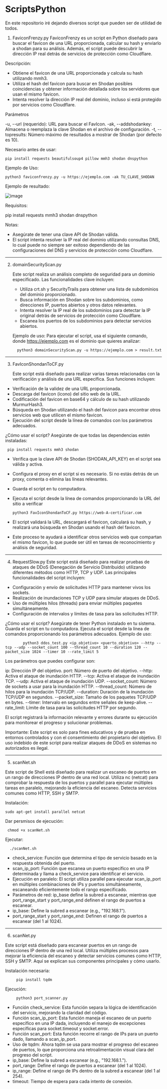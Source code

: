 # ScriptsPython

En este repositorio iré dejando diversos script que pueden ser de utilidad de todos.

1. FaviconFrenzy.py
 FaviconFrenzy es un script en Python diseñado para buscar el favicon de una URL proporcionada, calcular su hash y enviarlo a shodan para su análisis. Además, el script puede descubrir la dirección IP real detrás de servicios de protección como Cloudflare.

 Descripción: 
  - Obtiene el favicon de una URL proporcionada y calcula su hash utilizando mmh3.
  - Utiliza el hash del favicon para buscar en Shodan posibles coincidencias y obtener información detallada sobre los servidores que usan el mismo favicon.
  - Intenta resolver la dirección IP real del dominio, incluso si está protegido por servicios como Cloudflare.

 
 Parámetros
 
 -u, --url (requerido): URL para buscar el FavIcon.
 -ak, --addshodankey: Almacena o reemplaza la clave Shodan en el archivo de configuración.
 -t, --topresults: Número máximo de resultados a mostrar de Shodan (por defecto es 10).

 Necesario antes de usar:
 
    pip install requests beautifulsoup4 pillow mmh3 shodan dnspython 
 
 Ejemplo de Uso:

 
    python3 faviconfrenzy.py -u https://ejemplo.com -ak TU_CLAVE_SHODAN
    

 Ejemplo de resultado:

   ![image](https://github.com/cherrera0001/ScriptsPython/assets/19656010/b026ff35-2685-416b-8c77-1fe8f82ccccb)

 Requisitos:

   pip install requests mmh3 shodan dnspython
  

 Notas:

 - Asegúrate de tener una clave API de Shodan válida.
 - El script intenta resolver la IP real del dominio utilizando consultas DNS, lo cual puede no siempre ser exitoso dependiendo de las configuraciones del DNS y servicios de protección como Cloudflare.

---------------------------------------------------------------------------------------------------------------------------
2. domainSecurityScan.py

   Este script realiza un análisis completo de seguridad para un dominio especificado. Las funcionalidades clave incluyen:

   - Utiliza crt.sh y SecurityTrails para obtener una lista de subdominios del dominio proporcionado.
   - Busca información en Shodan sobre los subdominios, como direcciones IP, puertos abiertos y otros datos relevantes.
   - Intenta resolver la IP real de los subdominios para detectar la IP original detrás de servicios de protección como Cloudflare.
   -  Escanea los puertos de los subdominios para detectar servicios abiertos.
  
   Ejemplo de uso:
    Para ejecutar el script, usa el siguiente comando, donde https://ejemplo.com es el dominio que quieres analizar:
 
         python3 domainSecurityScan.py -u https://ejemplo.com > result.txt


---------------------------------------------------------------------------------------------------------------------------
  3. FavIconShondanToCF.py

     Este script está diseñado para realizar varias tareas relacionadas con la verificación y análisis de una URL específica. Sus funciones incluyen:

   - Verificación de la validez de una URL proporcionada.
   - Descarga del favicon (ícono) del sitio web de la URL.
   - Codificación del favicon en base64 y cálculo de su hash utilizando MurmurHash3.
   - Búsqueda en Shodan utilizando el hash del favicon para encontrar otros servicios web que utilicen el mismo favicon.
   - Ejecución del script desde la línea de comandos con los parámetros adecuados.

  ¿Cómo usar el script?
    Asegúrate de que todas las dependencias estén instaladas:
     
     pip install requests mmh3 shodan

   - Verifica que la clave API de Shodan (SHODAN_API_KEY) en el script sea válida y activa.
   - Configura el proxy en el script si es necesario. Si no estás detrás de un proxy, comenta o elimina las líneas relevantes.
   - Guarda el script en tu computadora.
   - Ejecuta el script desde la línea de comandos proporcionando la URL del sitio a verificar

         python3 FavIconShondanToCF.py https://web-A-certificar.com
   - El script validará la URL, descargará el favicon, calculará su hash, y realizará una búsqueda en Shodan usando el hash del favicon.
   - Este proceso te ayudará a identificar otros servicios web que compartan el mismo favicon, lo que puede ser útil en tareas de reconocimiento y análisis de seguridad.


  ---------------------------------------------------------------------------------------------------------------------------
  4. RequestSlow.py
     Este script está diseñado para realizar pruebas de ataques de DDoS (Denegación de Servicio Distribuido) utilizando diferentes métodos como HTTP, TCP y UDP. Las principales funcionalidades del script incluyen:

   - Configuración y envío de solicitudes HTTP para mantener vivos los sockets.
   - Realización de inundaciones TCP y UDP para simular ataques de DDoS.
   - Uso de múltiples hilos (threads) para enviar múltiples paquetes simultáneamente.
   - Configuración de intervalos y límites de tasa para las solicitudes HTTP.

   ¿Cómo usar el script?
    Asegúrate de tener Python instalado en tu sistema. Guarda el script en tu computadora. Ejecuta el script desde la línea de comandos proporcionando los parámetros adecuados. 
    Ejemplo de uso:
                   
            python3 ddos_test.py <ip_objetivo> <puerto_objetivo> --http --tcp --udp --socket_count 100 --thread_count 10 --duration 120 --packet_size 1024 --timer 10 --rate_limit 5
        
Los parámetros que puedes configurar son:

   ip: Dirección IP del objetivo.
   port: Número de puerto del objetivo.
   --http: Activa el ataque de inundación HTTP.
   --tcp: Activa el ataque de inundación TCP.
   --udp: Activa el ataque de inundación UDP.
   --socket_count: Número de sockets a usar para la inundación HTTP.
   --thread_count: Número de hilos para la inundación TCP/UDP.
   --duration: Duración de la inundación TCP/UDP en segundos.
   --packet_size: Tamaño de los paquetes TCP/UDP en bytes.
   --timer: Intervalo en segundos entre señales de keep-alive.
   --rate_limit: Límite de tasa para las solicitudes HTTP por segundo.
   
   El script registrará la información relevante y errores durante su ejecución para monitorear el progreso y solucionar problemas.
   
   Importante: Este script es solo para fines educativos y de prueba en entornos controlados y con el consentimiento del propietario del objetivo. El uso indebido de este script para realizar ataques de DDoS en sistemas no autorizados es ilegal.
   
   ---------------------------------------------------------------------------------------------------------------------------
 5. scanNet.sh

   Este script de Shell está diseñado para realizar un escaneo de puertos en un rango de direcciones IP dentro de una red local. 
   Utiliza nc (netcat) para comprobar la respuesta de los puertos y parallel para ejecutar múltiples tareas en paralelo, mejorando la eficiencia del escaneo. Detecta servicios comunes como HTTP, SSH y SMTP.

   Instalación:

    sudo apt-get install parallel netcat

   Dar persmisos de ejecución:
  
     chmod +x scanNet.sh

   Ejecutar:
  
      ./scanNet.sh

   - check_service: Función que determina el tipo de servicio basado en la respuesta obtenida del puerto.
   - scan_ip_port: Función que escanea un puerto específico en una IP determinada y llama a check_service para identificar el servicio.
   - Ejecución en paralelo: El script utiliza parallel para ejecutar scan_ip_port en múltiples combinaciones de IPs y puertos simultáneamente, escaneando eficientemente todo el rango especificado.
   - Parámetros de red: ip_base define la subred a escanear, mientras que port_range_start y port_range_end definen el rango de puertos a escanear.
   - ip_base: Define la subred a escanear (e.g., "192.168.1").
   - port_range_start y port_range_end: Definen el rango de puertos a escanear (del 1 al 1024).

---------------------------------------------------------------------------------------------------------------------------
   
   6. scanNet.py
    
   Este script está diseñado para escanear puertos en un rango de direcciones IP dentro de una red local.
   Utiliza múltiples procesos para mejorar la eficiencia del escaneo y detectar servicios comunes como HTTP, SSH y SMTP.
   Aquí se explican sus componentes   principales y cómo usarlo.

   Instalación necesaria:

         pip install tqdm

   Ejecución:
    
         python3 port_scanner.py


   - Función check_service: Esta función separa la lógica de identificación del servicio, mejorando la claridad del código.
   - Función scan_ip_port: Esta función maneja el escaneo de un puerto específico en una IP dada, incluyendo el manejo de excepciones específicas para socket.timeout y socket.error.
   - Función scan_port: Esta función recorre el rango de IPs para un puerto dado, llamando a scan_ip_port.
   - Uso de tqdm: Ahora tqdm se usa para mostrar el progreso del escaneo de puertos, lo que proporciona una retroalimentación visual clara del progreso del script.
   - ip_base: Define la subred a escanear (e.g., "192.168.1.").
   - port_range: Define el rango de puertos a escanear (del 1 al 1024).
   - ip_range: Define el rango de IPs dentro de la subred a escanear (del 1 al 254).
   - timeout: Tiempo de espera para cada intento de conexión.

